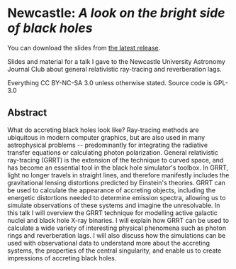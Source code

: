 # Newcastle: _A look on the bright side of black holes_

You can download the slides from [the latest release](https://github.com/fjebaker/newcastle-2024/releases/latest).

Slides and material for a talk I gave to the Newcastle University Astronomy Journal Club about general relativistic ray-tracing and reverberation lags.

Everything CC BY-NC-SA 3.0 unless otherwise stated. Source code is GPL-3.0

## Abstract

What do accreting black holes look like? Ray-tracing methods are ubiquitous in
modern computer graphics, but are also used in many astrophysical problems --
predominantly for integrating the radiative transfer equations or calculating
photon polarization. General relativistic ray-tracing (GRRT) is the extension
of the technique to curved space, and has become an essential tool in the black
hole simulator's toolbox. In GRRT, light no longer travels in straight lines,
and therefore manifestly includes the gravitational lensing distortions
predicted by Einstein's theories. GRRT can be used to calculate the appearance
of accreting objects, including the energetic distortions needed to determine
emission spectra, allowing us to simulate observations of these systems and
imagine the unresolvable. In this talk I will overview the GRRT technique for
modelling active galactic nuclei and black hole X-ray binaries. I will explain
how GRRT can be used to calculate a wide variety of interesting physical
phenomena such as photon rings and reverberation lags. I will also discuss how
the simulations can be used with observational data to understand more about
the accreting systems, the properties of the central singularity, and enable us
to create impressions of accreting black holes.


